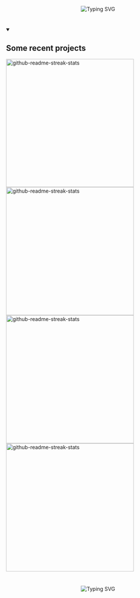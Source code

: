 

<p align="center">
<img src="https://readme-typing-svg.demolab.com?font=Source+Code+Pro&weight=900&size=32&duration=4000&pause=500&color=F0A500&background=FFFFFF00&center=true&vCenter=true&width=600&height=200&lines=Hi%2C+I'm+Pruthvik+Sheth!;Full+Stack+Web+Developer;App+Developer;Digital+Craftsman" alt="Typing SVG" />

#

<details open> 
  <summary><h2>Some recent projects</h2></summary>

  <!-- Repo info cards - https://github.com/anuraghazra/github-readme-stats -->
  <!-- Small repo cards (fork) - https://github.com/DenverCoder1/github-readme-stats -->
  <p align="left">
    <a href="https://github.com/DenverCoder1/github-readme-streak-stats"><img width="350" src="https://denvercoder1-github-readme-stats.vercel.app/api/pin/?username=pruthvik00911&repo=earthquakes-3d-visualizer&theme=react&bg_color=171e29&title_color=F0A500&hide_border=true&icon_color=F8D866&show_icons=true" alt="github-readme-streak-stats"></a>
    <a href="https://github.com/DenverCoder1/github-readme-streak-stats"><img width="350" src="https://denvercoder1-github-readme-stats.vercel.app/api/pin/?username=pruthvik00911&repo=E-Commerce-Web-Application&theme=react&bg_color=171e29&title_color=F0A500&hide_border=true&icon_color=F8D866&show_icons=true" alt="github-readme-streak-stats"></a>
    <a href="https://github.com/DenverCoder1/github-readme-streak-stats"><img width="350" src="https://denvercoder1-github-readme-stats.vercel.app/api/pin/?username=pruthvik00911&repo=earthquakes-3d-visualizer&theme=react&bg_color=171e29&title_color=F0A500&hide_border=true&icon_color=F8D866&show_icons=true" alt="github-readme-streak-stats"></a>
    <a href="https://github.com/DenverCoder1/github-readme-streak-stats"><img width="350" src="https://denvercoder1-github-readme-stats.vercel.app/api/pin/?username=pruthvik00911&repo=earthquakes-3d-visualizer&theme=react&bg_color=171e29&title_color=F0A500&hide_border=true&icon_color=F8D866&show_icons=true" alt="github-readme-streak-stats"></a>

  </p>

</details>


#

</p>
<p align="center">
<img src="https://streak-stats.demolab.com?user=pruthvik00911&theme=highcontrast&hide_border=true&stroke=8758FF&fire=8758FF&ring=8758FF&currStreakLabel=8758FF&background=DDDDDD00" alt="Typing SVG" />
</p>

